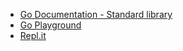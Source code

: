 
- [Go Documentation - Standard library](https://pkg.go.dev/std)
- [Go Playground](https://play.golang.org/)
- [Repl.it](https://repl.it/)